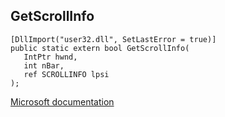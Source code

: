 ## GetScrollInfo

```
[DllImport("user32.dll", SetLastError = true)]
public static extern bool GetScrollInfo(
   IntPtr hwnd,
   int nBar,
   ref SCROLLINFO lpsi
);
```

[Microsoft documentation](https://docs.microsoft.com/en-us/windows/win32/api/winuser/nf-winuser-getscrollinfo)
